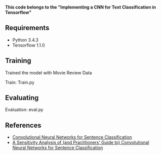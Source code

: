 **This code belongs to the "Implementing a CNN for Text Classification in Tensorflow"**

## Requirements

- Python 3.4.3
- Tensorflow 1.1.0

## Training

Trained the model with Movie Review Data

Train: Train.py

## Evaluating

Evaluation: eval.py

## References

- [Convolutional Neural Networks for Sentence Classification](http://arxiv.org/abs/1408.5882)
- [A Sensitivity Analysis of (and Practitioners' Guide to) Convolutional Neural Networks for Sentence Classification](http://arxiv.org/abs/1510.03820)